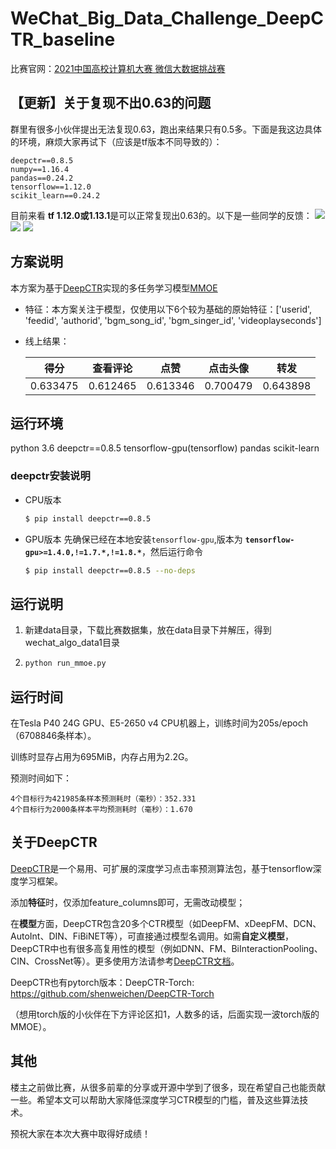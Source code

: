 # WeChat_Big_Data_Challenge_DeepCTR_baseline

比赛官网：[2021中国高校计算机大赛 微信大数据挑战赛](https://algo.weixin.qq.com/) 

## 【更新】关于复现不出0.63的问题
群里有很多小伙伴提出无法复现0.63，跑出来结果只有0.5多。下面是我这边具体的环境，麻烦大家再试下（应该是tf版本不同导致的）：
```
deepctr==0.8.5
numpy==1.16.4
pandas==0.24.2
tensorflow==1.12.0
scikit_learn==0.24.2
```


目前来看 **tf 1.12.0或1.13.1**是可以正常复现出0.63的。以下是一些同学的反馈：
![ ](https://mmbiz.qpic.cn/mmbiz_png/B5C8lMMBfXtic8UBJiahA72wG65kvywVpeZXJ0aFskA5nzMN4XibiaLmear9ERAgGmX9SUdonzwGDT7RwUqvldW6yg/0?wx_fmt=png)
![ ](https://mmbiz.qpic.cn/mmbiz_png/B5C8lMMBfXtic8UBJiahA72wG65kvywVpeTIic3fV869SbFzFfqt1FxgSIeFjUP9x408Ij5RyEQJw2xrJXsoJq6zw/0?wx_fmt=png)
![ ](https://mmbiz.qpic.cn/mmbiz_png/B5C8lMMBfXtic8UBJiahA72wG65kvywVpeib2dGAWKM0mFSAgeZibAt6D3VRUvq0lslUokMEqkkiaLpibiczb55uamsLg/0?wx_fmt=png)

## 方案说明

本方案为基于[DeepCTR](https://github.com/shenweichen/DeepCTR)实现的多任务学习模型[MMOE](https://dl.acm.org/doi/10.1145/3219819.3220007)

- 特征：本方案关注于模型，仅使用以下6个较为基础的原始特征：['userid', 'feedid', 'authorid', 'bgm_song_id', 'bgm_singer_id', 'videoplayseconds']


- 线上结果：

  | 得分     | 查看评论 | 点赞     | 点击头像 | 转发     |
  | -------- | -------- | -------- | -------- | -------- |
  | 0.633475 | 0.612465 | 0.613346 | 0.700479 | 0.643898 |


## 运行环境
 python 3.6
 deepctr==0.8.5
 tensorflow-gpu(tensorflow)
 pandas
 scikit-learn

### deepctr安装说明
- CPU版本
  ```bash
  $ pip install deepctr==0.8.5
  ```
- GPU版本
  先确保已经在本地安装`tensorflow-gpu`,版本为 **`tensorflow-gpu>=1.4.0,!=1.7.*,!=1.8.*`**，然后运行命令
    ```bash
    $ pip install deepctr==0.8.5 --no-deps
    ```

## 运行说明
1. 新建data目录，下载比赛数据集，放在data目录下并解压，得到wechat_algo_data1目录

2. ```bash
   python run_mmoe.py
   ```


## 运行时间

在Tesla P40 24G GPU、E5-2650 v4 CPU机器上，训练时间为205s/epoch（6708846条样本）。

训练时显存占用为695MiB，内存占用为2.2G。

预测时间如下：

```
4个目标行为421985条样本预测耗时（毫秒）：352.331
4个目标行为2000条样本平均预测耗时（毫秒）：1.670
```

## 关于DeepCTR

[DeepCTR](https://github.com/shenweichen/DeepCTR)是一个易用、可扩展的深度学习点击率预测算法包，基于tensorflow深度学习框架。

添加**特征**时，仅添加feature_columns即可，无需改动模型；

在**模型**方面，DeepCTR包含20多个CTR模型（如DeepFM、xDeepFM、DCN、AutoInt、DIN、FiBiNET等），可直接通过模型名调用。如需**自定义模型**，DeepCTR中也有很多高复用性的模型（例如DNN、FM、BiInteractionPooling、CIN、CrossNet等）。更多使用方法请参考[DeepCTR文档](http://deepctr-doc.readthedocs.io/)。

DeepCTR也有pytorch版本：DeepCTR-Torch: https://github.com/shenweichen/DeepCTR-Torch

（想用torch版的小伙伴在下方评论区扣1，人数多的话，后面实现一波torch版的MMOE）。

## 其他

楼主之前做比赛，从很多前辈的分享或开源中学到了很多，现在希望自己也能贡献一些。希望本文可以帮助大家降低深度学习CTR模型的门槛，普及这些算法技术。

预祝大家在本次大赛中取得好成绩！
